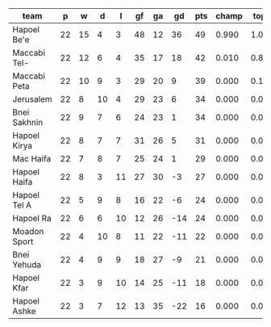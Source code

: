 |     team     | p  | w  | d  | l  | gf | ga | gd  | pts | champ | top2  | top3  | top4  |  5-7  | bot4  | bot3  | bot2  |
|--------------|----|----|----|----|----|----|-----|-----|-------|-------|-------|-------|-------|-------|-------|-------|
| Hapoel Be'e  | 22 | 15 |  4 |  3 | 48 | 12 |  36 |  49 | 0.990 | 1.000 | 1.000 | 1.000 | 0.000 | 0.000 | 0.000 | 0.000|
| Maccabi Tel- | 22 | 12 |  6 |  4 | 35 | 17 |  18 |  42 | 0.010 | 0.883 | 0.997 | 1.000 | 0.000 | 0.000 | 0.000 | 0.000|
| Maccabi Peta | 22 | 10 |  9 |  3 | 29 | 20 |   9 |  39 | 0.000 | 0.116 | 0.926 | 0.992 | 0.008 | 0.000 | 0.000 | 0.000|
| Jerusalem    | 22 |  8 | 10 |  4 | 29 | 23 |   6 |  34 | 0.000 | 0.000 | 0.029 | 0.366 | 0.628 | 0.000 | 0.000 | 0.000|
| Bnei Sakhnin | 22 |  9 |  7 |  6 | 24 | 23 |   1 |  34 | 0.000 | 0.001 | 0.042 | 0.492 | 0.503 | 0.000 | 0.000 | 0.000|
| Hapoel Kirya | 22 |  8 |  7 |  7 | 31 | 26 |   5 |  31 | 0.000 | 0.000 | 0.006 | 0.111 | 0.828 | 0.000 | 0.000 | 0.000|
| Mac Haifa    | 22 |  7 |  8 |  7 | 25 | 24 |   1 |  29 | 0.000 | 0.000 | 0.001 | 0.040 | 0.802 | 0.001 | 0.000 | 0.000|
| Hapoel Haifa | 22 |  8 |  3 | 11 | 27 | 30 |  -3 |  27 | 0.000 | 0.000 | 0.000 | 0.001 | 0.149 | 0.034 | 0.005 | 0.000|
| Hapoel Tel A | 22 |  5 |  9 |  8 | 16 | 22 |  -6 |  24 | 0.000 | 0.000 | 0.000 | 0.000 | 0.055 | 0.156 | 0.050 | 0.006|
| Hapoel Ra    | 22 |  6 |  6 | 10 | 12 | 26 | -14 |  24 | 0.000 | 0.000 | 0.000 | 0.000 | 0.022 | 0.420 | 0.184 | 0.026|
| Moadon Sport | 22 |  4 | 10 |  8 | 11 | 22 | -11 |  22 | 0.000 | 0.000 | 0.000 | 0.000 | 0.003 | 0.770 | 0.481 | 0.132|
| Bnei Yehuda  | 22 |  4 |  9 |  9 | 18 | 27 |  -9 |  21 | 0.000 | 0.000 | 0.000 | 0.000 | 0.002 | 0.638 | 0.372 | 0.109|
| Hapoel Kfar  | 22 |  3 |  9 | 10 | 14 | 25 | -11 |  18 | 0.000 | 0.000 | 0.000 | 0.000 | 0.000 | 0.983 | 0.926 | 0.792|
| Hapoel Ashke | 22 |  3 |  7 | 12 | 13 | 35 | -22 |  16 | 0.000 | 0.000 | 0.000 | 0.000 | 0.000 | 0.997 | 0.983 | 0.935|

